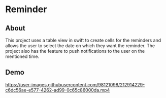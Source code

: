 # Reminder
## About
This project uses a table view in swift to create cells for the reminders and allows the user to select the date on which they want the reminder. The project also has the feature to push notifications to the user on the mentioned time.

## Demo
https://user-images.githubusercontent.com/98121098/212914229-c6dc56ae-e577-4262-ad99-0c65c86000da.mp4

